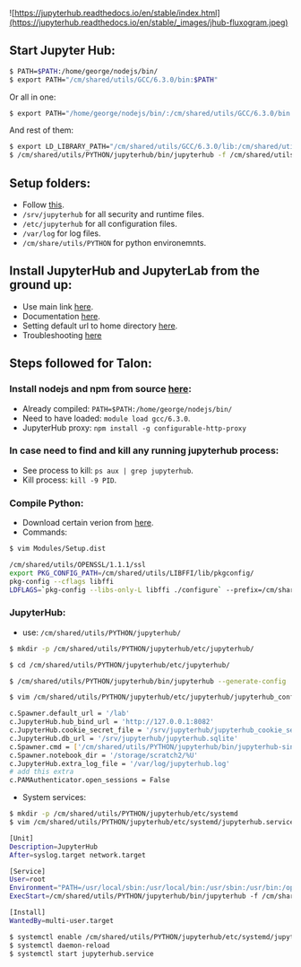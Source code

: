![https://jupyterhub.readthedocs.io/en/stable/index.html](https://jupyterhub.readthedocs.io/en/stable/_images/jhub-fluxogram.jpeg)

## Start Jupyter Hub:
```bash
$ PATH=$PATH:/home/george/nodejs/bin/
$ export PATH="/cm/shared/utils/GCC/6.3.0/bin:$PATH"
```
Or all in one:
```bash
$ export PATH="/home/george/nodejs/bin/:/cm/shared/utils/GCC/6.3.0/bin:$PATH"
```
And rest of them:
```bash
$ export LD_LIBRARY_PATH="/cm/shared/utils/GCC/6.3.0/lib:/cm/shared/utils/GCC/6.3.0/lib64"
$ /cm/shared/utils/PYTHON/jupyterhub/bin/jupyterhub -f /cm/shared/utils/PYTHON/jupyterhub/etc/jupyterhub/jupyterhub_config.py
```

## Setup folders:
* Follow [this](https://jupyterhub.readthedocs.io/en/0.7.2/getting-started.html#folders-and-file-locations).
* `/srv/jupyterhub` for all security and runtime files.
* `/etc/jupyterhub` for all configuration files.
* `/var/log` for log files.
* `/cm/share/utils/PYTHON` for python environemnts.


## Install JupyterHub and JupyterLab from the ground up:

* Use main link [here](https://jupyterhub.readthedocs.io/en/stable/installation-guide-hard.html).
* Documentation [here](https://jupyterhub.readthedocs.io/en/0.7.2/index.html).
* Setting default url to home directory [here](https://github.com/jupyterhub/jupyterhub/issues/929).
* Troubleshooting [here](https://jupyterhub.readthedocs.io/en/latest/troubleshooting.html#error-after-spawning-my-single-user-server)


## Steps followed for Talon:

### Install nodejs and npm from source [here](https://nodejs.org/en/download/):
  * Already compiled: `PATH=$PATH:/home/george/nodejs/bin/`
  * Need to have loaded: `module load gcc/6.3.0`.
  * JupyterHub proxy: `npm install -g configurable-http-proxy`

### In case need to find and kill any running jupyterhub process:
  * See process to kill: `ps aux | grep jupyterhub`.
  * Kill process: `kill -9 PID`.
  
### Compile Python:
  * Download certain verion from [here](https://www.python.org).
  * Commands:
  ```bash
  $ vim Modules/Setup.dist
  
  /cm/shared/utils/OPENSSL/1.1.1/ssl
  export PKG_CONFIG_PATH=/cm/shared/utils/LIBFFI/lib/pkgconfig/
  pkg-config --cflags libffi
  LDFLAGS=`pkg-config --libs-only-L libffi ./configure` --prefix=/cm/shared/utils/PYTHON/jupyterhub --with-ensurepip=install
  ```
  
### JupyterHub:
  * use: `/cm/shared/utils/PYTHON/jupyterhub/`
  ```bash
  $ mkdir -p /cm/shared/utils/PYTHON/jupyterhub/etc/jupyterhub/

  $ cd /cm/shared/utils/PYTHON/jupyterhub/etc/jupyterhub/

  $ /cm/shared/utils/PYTHON/jupyterhub/bin/jupyterhub --generate-config

  $ vim /cm/shared/utils/PYTHON/jupyterhub/etc/jupyterhub/jupyterhub_config.py

  c.Spawner.default_url = '/lab'
  c.JupyterHub.hub_bind_url = 'http://127.0.0.1:8082'
  c.JupyterHub.cookie_secret_file = '/srv/jupyterhub/jupyterhub_cookie_secret'
  c.JupyterHub.db_url = '/srv/jupyterhub/jupyterhub.sqlite'
  c.Spawner.cmd = ['/cm/shared/utils/PYTHON/jupyterhub/bin/jupyterhub-singleuser']
  c.Spawner.notebook_dir = '/storage/scratch2/%U'
  c.JupyterHub.extra_log_file = '/var/log/jupyterhub.log'
  # add this extra
  c.PAMAuthenticator.open_sessions = False
  ```
  
  * System services:
  ```bash
  $ mkdir -p /cm/shared/utils/PYTHON/jupyterhub/etc/systemd
  $ vim /cm/shared/utils/PYTHON/jupyterhub/etc/systemd/jupyterhub.service

  [Unit]
  Description=JupyterHub
  After=syslog.target network.target

  [Service]
  User=root
  Environment="PATH=/usr/local/sbin:/usr/local/bin:/usr/sbin:/usr/bin:/opt/ibutils/bin:/opt/dell/srvadmin/bin:/opt/dell/srvadmin/sbin:/root/bin:/cm/shared/utils/PYTHON/jupyterhub/bin:/home/george/nodejs/bin"
  ExecStart=/cm/shared/utils/PYTHON/jupyterhub/bin/jupyterhub -f /cm/shared/utils/PYTHON/jupyterhub/etc/jupyterhub/jupyterhub_config.py

  [Install]
  WantedBy=multi-user.target

  $ systemctl enable /cm/shared/utils/PYTHON/jupyterhub/etc/systemd/jupyterhub.service
  $ systemctl daemon-reload
  $ systemctl start jupyterhub.service
  ```
